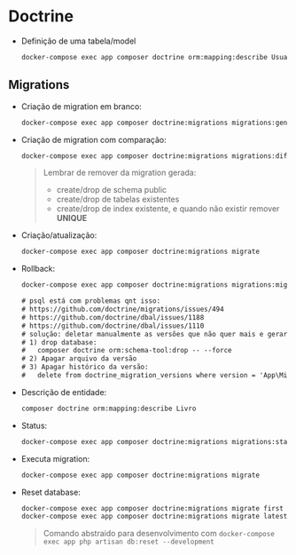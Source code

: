# Doctrine

- Definição de uma tabela/model
    ```sh
    docker-compose exec app composer doctrine orm:mapping:describe Usuario
    ```

## Migrations

- Criação de migration em branco:
    ```sh
    docker-compose exec app composer doctrine:migrations migrations:generate
    ```

- Criação de migration com comparação:
    ```sh
    docker-compose exec app composer doctrine:migrations migrations:diff
    ```

    > Lembrar de remover da migration gerada:
    > - create/drop de schema public
    > - create/drop de tabelas existentes
    > - create/drop de index existente, e quando não existir remover **UNIQUE**

- Criação/atualização:
    ```sh
    docker-compose exec app composer doctrine:migrations migrate
    ```

- Rollback:
    ```sh
    docker-compose exec app composer doctrine:migrations migrations:migrate prev
    ```
    ```txt
    # psql está com problemas qnt isso:
    # https://github.com/doctrine/migrations/issues/494
    # https://github.com/doctrine/dbal/issues/1188
    # https://github.com/doctrine/dbal/issues/1110
    # solução: deletar manualmente as versões que não quer mais e gerar novamente com:
    # 1) drop database:
    #   composer doctrine orm:schema-tool:drop -- --force
    # 2) Apagar arquivo da versão
    # 3) Apagar histórico da versão:
    #   delete from doctrine_migration_versions where version = 'App\Migrations\Doctrine\Version20210305010330';
    ```

- Descrição de entidade:
    ```sh
    composer doctrine orm:mapping:describe Livro
    ```

- Status:
    ```sh
    docker-compose exec app composer doctrine:migrations migrations:status
    ```

- Executa migration:
    ```sh
    docker-compose exec app composer doctrine:migrations migrate
    ```

- Reset database:
    ```sh
    docker-compose exec app composer doctrine:migrations migrate first
    docker-compose exec app composer doctrine:migrations migrate latest
    ```

    > Comando abstraido para desenvolvimento com ``docker-compose exec app php artisan db:reset --development``
